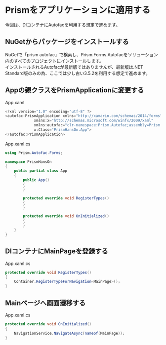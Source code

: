# Prismをアプリケーションに適用する

今回は、DIコンテナにAutofacを利用する想定で進めます。  

## NuGetからパッケージをインストールする  

NuGetで「prism autofac」で検索し、Prism.Forms.Autofacをソリューション内のすべてのプロジェクトにインストールします。  
インストールされるAutofacが最新版ではありませんが、最新版は.NET Standard版のみの為、ここでは少し古い3.5.2を利用する想定で進めます。  

## Appの親クラスをPrismApplicationに変更する  

App.xaml
```cs
<?xml version="1.0" encoding="utf-8" ?>
<autofac:PrismApplication xmlns="http://xamarin.com/schemas/2014/forms"
             xmlns:x="http://schemas.microsoft.com/winfx/2009/xaml"
             xmlns:autofac="clr-namespace:Prism.Autofac;assembly=Prism.Autofac.Forms"
             x:Class="PrismHansOn.App">
</autofac:PrismApplication>
```

App.xaml.cs
```cs
using Prism.Autofac.Forms;

namespace PrismHansOn
{
    public partial class App
    {
        public App()
        {
        }

        protected override void RegisterTypes()
        {
        }

        protected override void OnInitialized()
        {
        }
    }
}
```

## DIコンテナにMainPageを登録する  

App.xaml.cs
```cs
protected override void RegisterTypes()
{
    Container.RegisterTypeForNavigation<MainPage>();
}
```

## Mainページへ画面遷移する  

App.xaml.cs
```cs
protected override void OnInitialized()
{
    NavigationService.NavigateAsync(nameof(MainPage));
}
```

